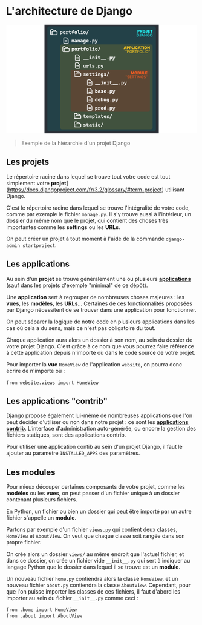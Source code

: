 
# L'architecture de Django

![project](project.svg)

> Exemple de la hiérarchie d'un projet Django

## Les projets

Le répertoire racine dans lequel se trouve tout votre code est tout simplement votre **projet**](https://docs.djangoproject.com/fr/3.2/glossary/#term-project) utilisant Django.

C'est le répertoire racine dans lequel se trouve l'intégralité de votre code, comme par exemple le fichier `manage.py`. Il s'y trouve aussi à l'intérieur, un dossier du même nom que le projet, qui contient des choses très importantes comme les **settings** ou les **URLs**.

On peut créer un projet à tout moment à l'aide de la commande `django-admin startproject`.

## Les applications

Au sein d'un **projet** se trouve généralement une ou plusieurs [**applications**](https://docs.djangoproject.com/fr/3.2/ref/applications/) (sauf dans les projets d'exemple "minimal" de ce dépôt).

Une **application** sert à regrouper de nombreuses choses majeures : les **vues**, les **modèles**, les **URLs**... Certaines de ces fonctionnalités proposées par Django nécessitent de se trouver dans une application pour fonctionner.

On peut séparer la logique de notre code en plusieurs applications dans les cas où cela a du sens, mais ce n'est pas obligatoire du tout.

Chaque application aura alors un dossier à son nom, au sein du dossier de votre projet Django. C'est grâce à ce nom que vous pourrez faire référence à cette application depuis n'importe où dans le code source de votre projet.

Pour importer la **vue** `HomeView` de l'application `website`, on pourra donc écrire de n'importe où :

    from website.views import HomeView

## Les applications "contrib"

Django propose également lui-même de nombreuses applications que l'on peut décider d'utiliser ou non dans notre projet : ce sont les [**applications contrib**](https://docs.djangoproject.com/fr/3.2/ref/contrib/). L'interface d'administration auto-générée, ou encore la gestion des fichiers statiques, sont des applications contrib.

Pour utiliser une application contib au sein d'un projet Django, il faut le ajouter au paramètre `INSTALLED_APPS` des paramètres.

## Les modules

Pour mieux découper certaines composants de votre projet, comme les **modèles** ou les **vues**, on peut passer d'un fichier unique à un dossier contenant plusieurs fichiers.

En Python, un fichier ou bien un dossier qui peut être importé par un autre fichier s'appelle un **module**.

Partons par exemple d'un fichier `views.py` qui contient deux classes, `HomeView` et `AboutView`. On veut que chaque classe soit rangée dans son propre fichier.

On crée alors un dossier `views/` au même endroit que l'actuel fichier, et dans ce dossier, on crée un fichier vide `__init__.py` qui sert à indiquer au langage Python que le dossier dans lequel il se trouve est un **module**.

Un nouveau fichier `home.py` contiendra alors la classe `HomeView`, et un nouveau fichier `about.py` contiendra la classe `AboutView`. Cependant, pour que l'on puisse importer les classes de ces fichiers, il faut d'abord les importer au sein du fichier `__init__.py` comme ceci :

    from .home import HomeView
    from .about import AboutView
